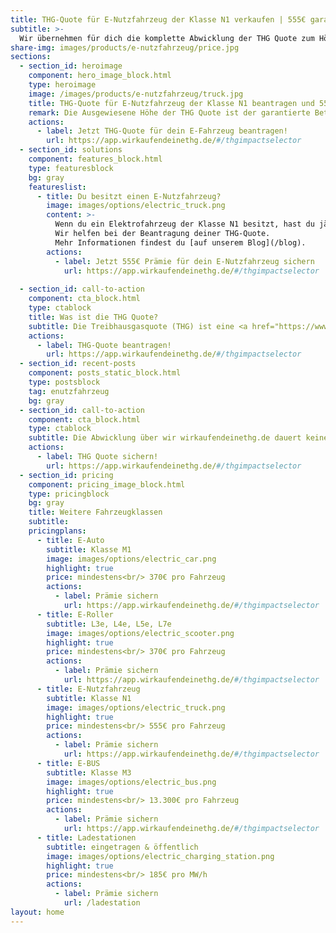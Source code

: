```yaml
---
title: THG-Quote für E-Nutzfahrzeug der Klasse N1 verkaufen | 555€ garantiert
subtitle: >-
  Wir übernehmen für dich die komplette Abwicklung der THG Quote zum Höchstpreis, so kannst du am besten mit deinem E-Nutzfahrzeug der Klasse N1 die Prämie verkaufen. Einfach. Nachhaltig.
share-img: images/products/e-nutzfahrzeug/price.jpg
sections:
  - section_id: heroimage
    component: hero_image_block.html
    type: heroimage
    image: /images/products/e-nutzfahrzeug/truck.jpg
    title: THG-Quote für E-Nutzfahrzeug der Klasse N1 beantragen und 555€ verdienen
    remark: Die Ausgewiesene Höhe der THG Quote ist der garantierte Betrag in 2022. Wir behalten eine Provision des Verkaufs von 10%. Die Höhe der Prämie hängt vom Marktpreis und dem Zeitpunkt des Verkaufes ab.
    actions:
      - label: Jetzt THG-Quote für dein E-Fahrzeug beantragen!
        url: https://app.wirkaufendeinethg.de/#/thgimpactselector
  - section_id: solutions
    component: features_block.html
    type: featuresblock
    bg: gray
    featureslist:
      - title: Du besitzt einen E-Nutzfahrzeug?
        image: images/options/electric_truck.png
        content: >-
          Wenn du ein Elektrofahrzeug der Klasse N1 besitzt, hast du jährlich einen Anspruch auf die THG-Quote! <br/> <br/>
          Wir helfen bei der Beantragung deiner THG-Quote. 
          Mehr Informationen findest du [auf unserem Blog](/blog).
        actions:
          - label: Jetzt 555€ Prämie für dein E-Nutzfahrzeug sichern
            url: https://app.wirkaufendeinethg.de/#/thgimpactselector
  
  - section_id: call-to-action
    component: cta_block.html
    type: ctablock
    title: Was ist die THG Quote?
    subtitle: Die Treibhausgasquote (THG) ist eine <a href="https://www.umweltbundesamt.de/themen/verkehr-laerm/kraft-betriebsstoffe/vollzug-38-bimschv-anrechnung-von-strom-fuer" target="_blank">Förderung des Umweltbundesamt</a> für die eingesparten CO2-Emissionen deines E-Nutzfahrzeuges. Wir helfen dir die Prämie zu erhalten.
    actions:
      - label: THG-Quote beantragen!
        url: https://app.wirkaufendeinethg.de/#/thgimpactselector
  - section_id: recent-posts
    component: posts_static_block.html
    type: postsblock
    tag: enutzfahrzeug
    bg: gray
  - section_id: call-to-action
    component: cta_block.html
    type: ctablock
    subtitle: Die Abwicklung über wir wirkaufendeinethg.de dauert keine 3 Minuten und gibt dir jährlich die Chance auf 555€ Prämie und eine grünere Zukunft.
    actions:
      - label: THG Quote sichern!
        url: https://app.wirkaufendeinethg.de/#/thgimpactselector
  - section_id: pricing
    component: pricing_image_block.html
    type: pricingblock
    bg: gray
    title: Weitere Fahrzeugklassen
    subtitle:
    pricingplans:
      - title: E-Auto
        subtitle: Klasse M1
        image: images/options/electric_car.png
        highlight: true
        price: mindestens<br/> 370€ pro Fahrzeug
        actions:
          - label: Prämie sichern
            url: https://app.wirkaufendeinethg.de/#/thgimpactselector
      - title: E-Roller
        subtitle: L3e, L4e, L5e, L7e
        image: images/options/electric_scooter.png
        highlight: true
        price: mindestens<br/> 370€ pro Fahrzeug
        actions:
          - label: Prämie sichern
            url: https://app.wirkaufendeinethg.de/#/thgimpactselector
      - title: E-Nutzfahrzeug
        subtitle: Klasse N1
        image: images/options/electric_truck.png
        highlight: true
        price: mindestens<br/> 555€ pro Fahrzeug
        actions:
          - label: Prämie sichern
            url: https://app.wirkaufendeinethg.de/#/thgimpactselector
      - title: E-BUS
        subtitle: Klasse M3
        image: images/options/electric_bus.png
        highlight: true
        price: mindestens<br/> 13.300€ pro Fahrzeug
        actions:
          - label: Prämie sichern
            url: https://app.wirkaufendeinethg.de/#/thgimpactselector
      - title: Ladestationen
        subtitle: eingetragen & öffentlich
        image: images/options/electric_charging_station.png
        highlight: true
        price: mindestens<br/> 185€ pro MW/h 
        actions:
          - label: Prämie sichern
            url: /ladestation
layout: home
---
```


<script type="application/ld+json">
  {
    "@context": "https://schema.org",
    "@type": "WebApplication",
    "name": "THG-Quote E-Nutzfahrzeug",
    "applicationCategory": "ShoppingApplication",
    "offers": {
      "@type": "Offer",
      "price": "555",
      "priceCurrency": "Euro"
    }
  }
</script>

